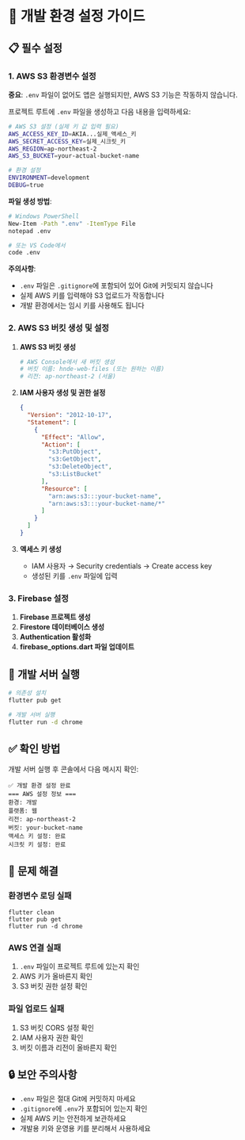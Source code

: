 # 🚀 개발 환경 설정 가이드

## 📋 필수 설정

### 1. AWS S3 환경변수 설정

**중요**: `.env` 파일이 없어도 앱은 실행되지만, AWS S3 기능은 작동하지 않습니다.

프로젝트 루트에 `.env` 파일을 생성하고 다음 내용을 입력하세요:

```bash
# AWS S3 설정 (실제 키 값 입력 필요)
AWS_ACCESS_KEY_ID=AKIA...실제_액세스_키
AWS_SECRET_ACCESS_KEY=실제_시크릿_키
AWS_REGION=ap-northeast-2
AWS_S3_BUCKET=your-actual-bucket-name

# 환경 설정
ENVIRONMENT=development
DEBUG=true
```

**파일 생성 방법**:
```bash
# Windows PowerShell
New-Item -Path ".env" -ItemType File
notepad .env

# 또는 VS Code에서
code .env
```

**주의사항**:
- `.env` 파일은 `.gitignore`에 포함되어 있어 Git에 커밋되지 않습니다
- 실제 AWS 키를 입력해야 S3 업로드가 작동합니다
- 개발 환경에서는 임시 키를 사용해도 됩니다

### 2. AWS S3 버킷 생성 및 설정

1. **AWS S3 버킷 생성**
   ```bash
   # AWS Console에서 새 버킷 생성
   # 버킷 이름: hnde-web-files (또는 원하는 이름)
   # 리전: ap-northeast-2 (서울)
   ```

2. **IAM 사용자 생성 및 권한 설정**
   ```json
   {
     "Version": "2012-10-17",
     "Statement": [
       {
         "Effect": "Allow",
         "Action": [
           "s3:PutObject",
           "s3:GetObject",
           "s3:DeleteObject",
           "s3:ListBucket"
         ],
         "Resource": [
           "arn:aws:s3:::your-bucket-name",
           "arn:aws:s3:::your-bucket-name/*"
         ]
       }
     ]
   }
   ```

3. **액세스 키 생성**
   - IAM 사용자 → Security credentials → Create access key
   - 생성된 키를 `.env` 파일에 입력

### 3. Firebase 설정

1. **Firebase 프로젝트 생성**
2. **Firestore 데이터베이스 생성**
3. **Authentication 활성화**
4. **firebase_options.dart 파일 업데이트**

## 🔧 개발 서버 실행

```bash
# 의존성 설치
flutter pub get

# 개발 서버 실행
flutter run -d chrome
```

## ✅ 확인 방법

개발 서버 실행 후 콘솔에서 다음 메시지 확인:

```
✅ 개발 환경 설정 완료
=== AWS 설정 정보 ===
환경: 개발
플랫폼: 웹
리전: ap-northeast-2
버킷: your-bucket-name
액세스 키 설정: 완료
시크릿 키 설정: 완료
```

## 🚨 문제 해결

### 환경변수 로딩 실패
```
flutter clean
flutter pub get
flutter run -d chrome
```

### AWS 연결 실패
1. `.env` 파일이 프로젝트 루트에 있는지 확인
2. AWS 키가 올바른지 확인
3. S3 버킷 권한 설정 확인

### 파일 업로드 실패
1. S3 버킷 CORS 설정 확인
2. IAM 사용자 권한 확인
3. 버킷 이름과 리전이 올바른지 확인

## 🔒 보안 주의사항

- `.env` 파일은 절대 Git에 커밋하지 마세요
- `.gitignore`에 `.env`가 포함되어 있는지 확인
- 실제 AWS 키는 안전하게 보관하세요
- 개발용 키와 운영용 키를 분리해서 사용하세요
